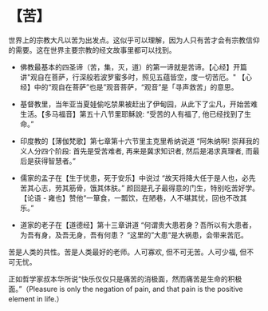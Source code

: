# 【苦】

世界上的宗教大凡以苦为出发点。这似乎可以理解，因为人只有苦才会有宗教信仰的需要。这在世界主要宗教的经文故事里都可以找到。

- 佛教最基本的四圣谛（苦，集，灭，道）的第一谛就是苦谛。【心经】开篇讲"观自在菩萨，行深般若波罗蜜多时，照见五蕴皆空，度一切苦厄。"
【心经】中的“观自在菩萨”也是”观音菩萨，“观音”是「寻声救苦」的意思。

- 基督教里，当年亚当夏娃偷吃禁果被赶出了伊甸园，从此下了尘凡，开始苦难生活。【多马福音】第五十八节里耶穌說: “受苦的人有福了, 他已经找到了生命。” 

- 印度教的【薄伽梵歌】第七章第十六节里主克里希纳说道 “阿朱纳啊! 崇拜我的义人分四个阶段: 首先是受苦难者, 再来是冀求知识者, 然后是渴求真理者, 而最后是获得智慧者。”

- 儒家的孟子在【生于忧患，死于安乐】中说过 “故天将降大任于是人也，必先苦其心志，劳其筋骨，饿其体肤。” 颜回是孔子最得意的门生，特别吃苦好学。
【论语 - 雍也】赞他“一箪食，一瓢饮，在陋巷，人不堪其忧，回也不改其乐。”

- 道家的老子在【道德经】第十三章讲道 “何谓贵大患若身？吾所以有大患者，为吾有身，及吾无身，吾有何患？ “这里的”大患“是大祸患，会带来苦厄。

苦是人类的共性。苦是人类最好的老师。人可寡欢, 但不可无苦。人可少福, 但不可无忧。

正如哲学家叔本华所说“快乐仅仅只是痛苦的消极面，然而痛苦是生命的积极面。”（Pleasure is only the negation of pain, and that pain is the positive element in life.）
